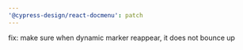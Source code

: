 ```yaml
---
'@cypress-design/react-docmenu': patch
---
```


fix: make sure when dynamic marker reappear, it does not bounce up
